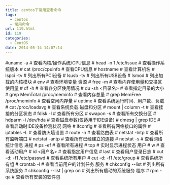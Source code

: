```yaml
---
title: centos下常用查看命令
tags:
  - centos
  - 常用命令
url: 119.html
id: 119
categories:
  - CentOS
date: 2014-05-14 14:07:14
---
```


#uname -a # 查看内核/操作系统/CPU信息 # head -n 1 /etc/issue # 查看操作系统版本 # cat /proc/cpuinfo # 查看CPU信息 # hostname # 查看计算机名 # lspci -tv # 列出所有PCI设备 # lsusb -tv # 列出所有USB设备 # lsmod # 列出加载的内核模块 # env # 查看环境变量 资源 # free -m # 查看内存使用量和交换区使用量 # df -h # 查看各分区使用情况 # du -sh <目录名> # 查看指定目录的大小 # grep MemTotal /proc/meminfo # 查看内存总量 # grep MemFree /proc/meminfo # 查看空闲内存量 # uptime # 查看系统运行时间、用户数、负载 # cat /proc/loadavg # 查看系统负载 磁盘和分区 # mount | column -t # 查看挂接的分区状态 # fdisk -l # 查看所有分区 # swapon -s # 查看所有交换分区 # hdparm -i /dev/hda # 查看磁盘参数(仅适用于IDE设备) # dmesg | grep IDE # 查看启动时IDE设备检测状况 网络 # ifconfig # 查看所有网络接口的属性 # iptables -L # 查看防火墙设置 # route -n # 查看路由表 # netstat -lntp # 查看所有监听端口 # netstat -antp # 查看所有已经建立的连接 # netstat -s # 查看网络统计信息 进程 # ps -ef # 查看所有进程 # top # 实时显示进程状态 用户 # w # 查看活动用户 # id <用户名> # 查看指定用户信息 # last # 查看用户登录日志 # cut -d: -f1 /etc/passwd # 查看系统所有用户 # cut -d: -f1 /etc/group # 查看系统所有组 # crontab -l # 查看当前用户的计划任务 服务 # chkconfig --list # 列出所有系统服务 # chkconfig --list | grep on # 列出所有启动的系统服务 程序 # rpm -qa # 查看所有安装的软件包